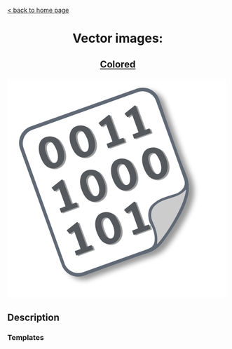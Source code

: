 [&lt; back to home page](../../../../ "Home page")

<h1><p align="center">Vector images: </p></h1>

<h2><p align="center"><a href="Pastebin.colored.svg" title="Pastebin colored icon">Colored</a></p></h2>
<div>
	<img src="Pastebin.colored.svg" alt="Pastebin colored icon" title="Pastebin colored icon">
</div>

## Description

### Templates